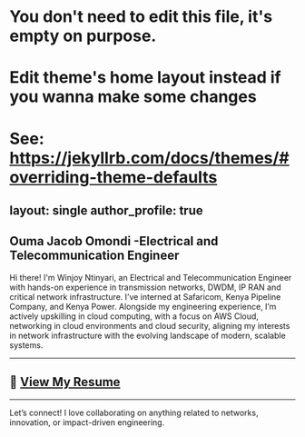 # You don't need to edit this file, it's empty on purpose.
# Edit theme's home layout instead if you wanna make some changes
# See: https://jekyllrb.com/docs/themes/#overriding-theme-defaults
layout: single
author_profile: true
---
Ouma Jacob Omondi -Electrical and Telecommunication Engineer
---

Hi there! I'm Winjoy Ntinyari, an Electrical and Telecommunication Engineer with hands-on experience in transmission networks, DWDM, IP RAN and critical network infrastructure. I’ve interned at Safaricom, Kenya Pipeline Company, and Kenya Power. Alongside my engineering experience, I’m actively upskilling in cloud computing, with a focus on AWS Cloud, networking in cloud environments and cloud security, aligning my interests in network infrastructure with the evolving landscape of modern, scalable systems.

---

## 📄 [View My Resume](/assets/files/Winjoy_Ntinyari_Resume_.pdf)

---

Let’s connect! I love collaborating on anything related to networks, innovation, or impact-driven engineering.
